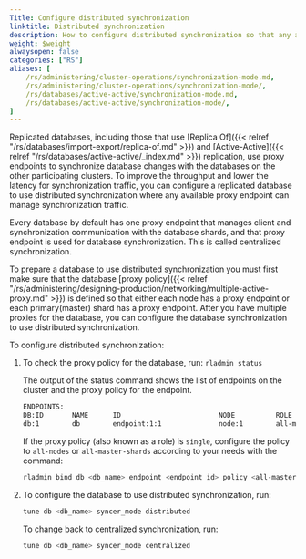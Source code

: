 ```yaml
---
Title: Configure distributed synchronization
linktitle: Distributed synchronization
description: How to configure distributed synchronization so that any available proxy endpoint can manage synchronization traffic. 
weight: $weight
alwaysopen: false
categories: ["RS"]
aliases: [
    /rs/administering/cluster-operations/synchronization-mode.md,
    /rs/administering/cluster-operations/synchronization-mode/,
    /rs/databases/active-active/synchronization-mode.md,
    /rs/databases/active-active/synchronization-mode/,
]
---
```

Replicated databases, including those that use [Replica Of]({{< relref "/rs/databases/import-export/replica-of.md" >}}) and [Active-Active]({{< relref "/rs/databases/active-active/_index.md" >}}) replication,
use proxy endpoints to synchronize database changes with the databases on the other participating clusters.
To improve the throughput and lower the latency for synchronization traffic,
you can configure a replicated database to use distributed synchronization where any available proxy endpoint can manage synchronization traffic.

Every database by default has one proxy endpoint that manages client and synchronization communication with the database shards,
and that proxy endpoint is used for database synchronization.
This is called centralized synchronization.

To prepare a database to use distributed synchronization you must first make sure that the database [proxy policy]({{< relref "/rs/administering/designing-production/networking/multiple-active-proxy.md" >}})
is defined so that either each node has a proxy endpoint or each primary(master) shard has a proxy endpoint.
After you have multiple proxies for the database,
you can configure the database synchronization to use distributed synchronization.

To configure distributed synchronization:

1. To check the proxy policy for the database, run: `rladmin status`

    The output of the status command shows the list of endpoints on the cluster and the proxy policy for the endpoint.

    ```sh
    ENDPOINTS:
    DB:ID       NAME      ID                        NODE          ROLE                                SSL
    db:1        db        endpoint:1:1              node:1        all-master-shards                   No
    ```

    If the proxy policy (also known as a role) is `single`, configure the policy to `all-nodes` or `all-master-shards` according to your needs with the command:

    ```sh
    rladmin bind db <db_name> endpoint <endpoint id> policy <all-master-shards|all-nodes>
    ```

1. To configure the database to use distributed synchronization, run:

    ```sh
    tune db <db_name> syncer_mode distributed
    ```

    To change back to centralized synchronization, run:

    ```sh
    tune db <db_name> syncer_mode centralized
    ```
